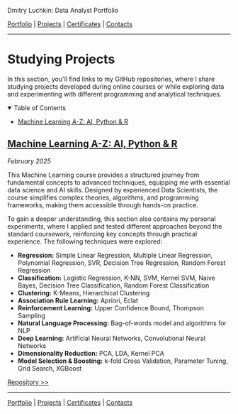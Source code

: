 Dmitry Luchkin: Data Analyst Portfolio

[Portfolio](https://github.com/daluchkin/data-analyst-portfolio) | 
[Projects](https://github.com/daluchkin/data-analyst-portfolio/blob/main/projects.md) | [Certificates](https://github.com/daluchkin/data-analyst-portfolio/blob/main/certificates.md) | [Contacts](https://github.com/daluchkin/data-analyst-portfolio#my_contacts)

---

# Studying Projects

In this section, you'll find links to my GitHub repositories, where I share studying projects developed during online courses or while exploring data and experimenting with different programming and analytical techniques.


<details open>
  <summary>Table of Contents</summary>

  - [Machine Learning A-Z: AI, Python & R](#ml_udemy)

</details>

<a name="ml_udemy"></a>
## [Machine Learning A-Z: AI, Python & R](https://github.com/daluchkin/machine_learning_course)
*February 2025*

This Machine Learning course provides a structured journey from fundamental concepts to advanced techniques, equipping me with essential data science and AI skills. Designed by experienced Data Scientists, the course simplifies complex theories, algorithms, and programming frameworks, making them accessible through hands-on practice.

To gain a deeper understanding, this section also contains my personal experiments, where I applied and tested different approaches beyond the standard coursework, reinforcing key concepts through practical experience. The following techniques were explored: 

+ **Regression:** Simple Linear Regression, Multiple Linear Regression, Polynomial Regression, SVR, Decision Tree Regression, Random Forest Regression
+ **Classification:** Logistic Regression, K-NN, SVM, Kernel SVM, Naive Bayes, Decision Tree Classification, Random Forest Classification
+ **Clustering:** K-Means, Hierarchical Clustering
+ **Association Rule Learning:** Apriori, Eclat
+ **Reinforcement Learning:** Upper Confidence Bound, Thompson Sampling
+ **Natural Language Processing:** Bag-of-words model and algorithms for NLP
+ **Deep Learning:** Artificial Neural Networks, Convolutional Neural Networks
+ **Dimensionality Reduction:** PCA, LDA, Kernel PCA
+ **Model Selection & Boosting:** k-fold Cross Validation, Parameter Tuning, Grid Search, XGBoost

[Repository >>](https://github.com/daluchkin/machine_learning_course)


---

[Portfolio](https://github.com/daluchkin/data-analyst-portfolio) | 
[Projects](https://github.com/daluchkin/data-analyst-portfolio/blob/main/projects.md) | [Certificates](https://github.com/daluchkin/data-analyst-portfolio/blob/main/certificates.md) | [Contacts](https://github.com/daluchkin/data-analyst-portfolio#my_contacts)
